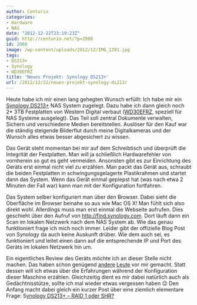 ```yaml
---
author: Centurio
categories:
- Hardware
- NAS
date: "2012-12-22T23:19:23Z"
guid: http://centurio.net/?p=2008
id: 2008
image: /wp-content/uploads/2012/12/IMG_1291.jpg
tags:
- DS213+
- Synology
- WD30EFRZ
title: 'Neues Projekt: Synology DS213+'
url: /2012/12/22/neues-projekt-synology-ds213/
---
```

Heute habe ich mir einen lang gehegten Wunsch erfüllt: Ich habe mir ein [Synology DS213+](http://www.amazon.de/gp/product/B008U69DDG) NAS System zugelegt. Dazu habe ich dann gleich noch 2* 3TB Festplatten von Western Digital verbaut ([WD30EFRZ](http://www.amazon.de/gp/product/B008JJLW4M), speziell für NAS Systeme ausgelegt). Das Teil soll zentral Dokumente verwalten, Sichern und verschiedene Medien bereitstellen. Auslöser für den Kauf war die ständig steigende Bilderflut durch meine Digitalkameras und der Wunsch alles etwas besser abgesichert zu wissen.

Das Gerät steht momentan bei mir auf dem Schreibtisch und überprüft die Integrität der Festplatten. Man will ja schließlich Hardwarefehler von vornherein so gut es geht vermeiden. Ansonsten gibt es zur Einrichtung des Geräts erst einmal nicht viel zu erzählen. Man packt das Gerät aus, schraubt die beiden Festplatten in schwingungsgelagerte Plastikrahmen und startet dann das System. Wenn das Gerät einmal gepiepst hat (was nach etwa 2 Minuten der Fall war) kann man mit der Konfiguration fortfahren.

Das System selber konfiguriert man über den Browser. Dabei sieht die Oberfläche im Browser beinahe so aus wie Mac OS X! Man fühlt sich also direkt wohl. Allerdings muss man erst einmal die Webseite aufrufen. Dies geschieht über den Aufruf von <http://find.synology.com>. Dort läuft dann ein Scan im lokalen Netzwerk nach dem NAS System ab. Wie das genau funktioniert frage ich mich noch immer. Leider gibt der offizielle Blog Post von Synology da auch keine Auskunft drüber. Wie dem auch sei, es funktioniert und leitet einen dann auf die entsprechende IP und Port des Geräts im lokalen Netzwerk hin um.

Ein eigentliches Review des Geräts möchte ich an dieser Stelle nicht machen. Das haben schon genügend [andere](http://www.techpowerup.com/reviews/Synology/DS213Plus/) [Leute](http://www.rosenblut.org/2012/09/06/synology-ds213-nas-netzwerklaufwerk-vorstellung/) vor mir gemacht. Statt dessen will ich etwas über die Erfahrungen während der Konfiguration dieser Maschine erzählen. Gleichzeitig dient es mir dabei natürlich auch als Gedächtnisstütze, sollte ich mal wieder etwas vergessen haben 😉 Den Anfang macht dabei gleich ein kurzer Post über eine ziemlich elementare Frage: S[ynology DS213+ &#8211; RAID 1 oder SHR?](http://centurio.net/2012/12/22/synology-ds213-raid-1-oder-shr/)